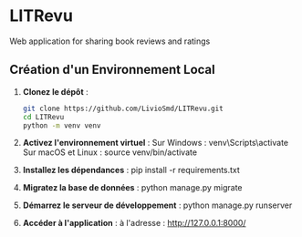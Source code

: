 # LITRevu
Web application for sharing book reviews and ratings 


## Création d'un Environnement Local

1. **Clonez le dépôt** :
   ```bash
   git clone https://github.com/LivioSmd/LITRevu.git
   cd LITRevu
   python -m venv venv
   
3. **Activez l'environnement virtuel** :
  Sur Windows :
    venv\Scripts\activate
  Sur macOS et Linux :
    source venv/bin/activate
  
4. **Installez les dépendances** :
  pip install -r requirements.txt
  
5. **Migratez la base de données** :
  python manage.py migrate
  
6. **Démarrez le serveur de développement** :
  python manage.py runserver
  
7. **Accéder à l'application** :
  à l'adresse : http://127.0.0.1:8000/



